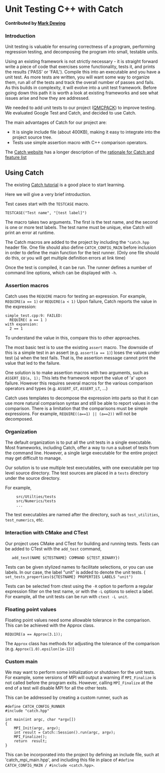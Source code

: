 # Unit Testing C++ with Catch

#### Contributed by [Mark Dewing](https://github.com/markdewing)

### Introduction

Unit testing is valuable for ensuring correctness of a program, performing regression testing,
 and decomposing the program into small, testable units.


Using an existing framework is not strictly necessary - it is straight forward write a piece of code that exercises some functionality, tests it, and prints the results ('PASS' or 'FAIL').
Compile this into an executable and you have a unit test.
As more tests are written, you will want some way to organize them, run all of the tests and track the overall number of passes and fails.
As this builds in complexity, it will evolve into a unit test framework.
Before going down this path it is worth a look at existing frameworks and see what issues arise and how they are addressed.

We needed to add unit tests to our project ([QMCPACK](https://github.com/QMCPACK/qmcpack)) to improve testing.
We evaluated Google Test and Catch, and decided to use Catch.

The main advantages of Catch for our project are:
 - It is single include file (about 400KB), making it easy to integrate into the project source tree.
 - Tests use simple assertion macro with C++ comparison operators.


The [Catch website](https://github.com/catchorg/Catch2) has a longer description of the [rationale for Catch and feature list](https://github.com/catchorg/Catch2/blob/master/docs/why-catch.md#top)


## Using Catch

The existing [Catch tutorial](https://github.com/catchorg/Catch2/blob/master/docs/tutorial.md#top)
is a good place to start learning.

Here we will give a very brief introduction.

Test cases start with the `TESTCASE` macro.
```
TESTCASE("Test name", "[test label]")
```
The macro takes two arguments. The first is the test name, and the second is one or more test labels.
The test name must be unique, else Catch will print an error at runtime.

The Catch macros are added to the project by including the `"catch.hpp` header file.
One file should also define `CATCH_CONFIG_MAIN` before inclusion in order to define the
main function for the test runner.  (Only one file should do this, or you will get multiple definition errors at link time)

Once the test is compiled, it can be run.  The runner defines a number of command line options, which can be displayed with `-h`.

### Assertion macros

Catch uses the `REQUIRE` macro for testing an expression.
For example, `REQUIRE(a == 1)` or `REQUIRE(a < 1)`
Upon failure, Catch reports the value in the expression:
```
simple_test.cpp:9: FAILED:
  REQUIRE( a == 1 )
with expansion:
  2 == 1
```
To understand the value in this, compare this to other approaches.

The most basic test is to use the existing `assert` macro.  The downside of this is a simple test in an assert (e.g. `assert(a == 1)`) loses the values under test (`a`) when the test fails. That is, the assertion message cannot print the value that led to the failure.

One solution is to make assertion macros with two arguments, such as `ASSERT_EQ(a, 1);`
 This lets the framework report the value of 'a' upon failure.
 However this requires several macros for the various comparison operators and types (e.g. `ASSERT_GT`, `ASSERT_LT`, ...)

Catch uses templates to decompose the expression into parts so that it can use more natural comparison syntax and still be able to report values in the comparison.
 There is a limitation that the comparisons must be simple expressions.
   For example, `REQUIRE((a==1) || (a==2))` will not be decomposed.


### Organization

The default organization is to put all the unit tests in a single executable.
Most frameworks, including Catch, offer a way to run a subset of tests from the command line.
However, a single large executable for the entire project may get difficult to manage.

Our solution is to use multiple test executables, with one executable per top level source directory.
The test sources are placed in a `tests` directory under the source directory.

For example,
```
     src/Utilties/tests
     src/Numerics/tests
     ...
```

The test executables are named after the directory, such as `test_utilities`, `test_numerics`, etc.


### Interaction with CMake and CTest
  Our project uses CMake and CTest for building and running tests.
  Tests can be added to CTest with the `add_test` command,
```
   add_test(NAME ${TESTNAME} COMMAND ${TEST_BINARY})
```

   Tests can be given stylized names to facilitate selections, or you can use labels.
   In our case, the label "unit" is added to denote the unit tests. ( `set_tests_properties(${TESTNAME} PROPERTIES LABELS "unit")`

   Tests can be selected from ctest using the `-R` option to perform a regular expression filter
on the test name, or with the `-L` options to select a label.
   For example, all the unit tests can be run with `ctest -L unit`.


### Floating point values

Floating point values need some allowable tolerance in the comparison.
This can be achieved with the Approx class.

```
REQUIRE(a == Approx(3.1));
```
The `Approx` class has methods for adjusting the tolerance of the comparison (e.g. `Approx(1.0).epsilon(1e-12)`)


### Custom main

We may want to perform some initialization or shutdown for the unit tests.
For example, some versions of MPI will output a warning if `MPI_Finalize` is not called before the program exits.
However, calling `MPI_Finalize` at the end of a test will disable MPI for all the other tests.

This can be addressed by creating a custom runner, such as
```
#define CATCH_CONFIG_RUNNER
#include "catch.hpp"

int main(int argc, char *argv[])
{
    MPI_Init(argc, argv);
    int result = Catch::Session().run(argc, argv);
    MPI_Finalize();
    return  result;
}

```
This can be incorporated into the project by defining an include file, such at 'catch_mpi_main.hpp', and including this file in place of `#define CATCH_CONFIG_MAIN / #include <catch.hpp>`.


<!---
Publish: No
Categories: reliability
Topics: testing, reliability
Tags: bssw-article
Level: 2
Prerequisites: defaults
Aggregate: none
--->
